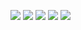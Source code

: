
[![](https://github-profile-summary-cards.vercel.app/api/cards/profile-details?username=Primer2022&theme=github_dark)](https://t.me/Primer_Legend)
[![](http://github-profile-summary-cards.vercel.app/api/cards/repos-per-language?username=Primer2022&theme=github_dark)](https://t.me/Primer_Legend)
[![](http://github-profile-summary-cards.vercel.app/api/cards/most-commit-language?username=Primer2022&theme=github_dark)](https://t.me/Primer_Legend)
[![](http://github-profile-summary-cards.vercel.app/api/cards/stats?username=Primer2022&theme=github_dark)](https://t.me/Primer_Legend)
[![](http://github-profile-summary-cards.vercel.app/api/cards/productive-time?username=Primer2022&theme=github_dark&utcOffset=3)](https://t.me/Primer_Legend)

